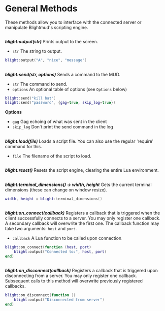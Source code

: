 # General Methods

These methods allow you to interface with the connected server or manipulate
Blightmud's scripting engine.

##

***blight:output(str)***
Prints output to the screen.
- `str`  The string to output.
```lua
blight:output("A", "nice", "message")
```

##

***blight:send(str, options)***
Sends a command to the MUD.
- `str`     The command to send.
- `options` An optional table of options (see `Options` below)
```lua
blight:send("kill bat")
blight:send("password", {gag=true, skip_log=true})
```

**Options**
- `gag`         Gag echoing of what was sent in the client
- `skip_log`    Don't print the send command in the log

##

***blight:load(file)***
Loads a script file. You can also use the regular 'require' command for this.
- `file`  The filename of the script to load.

##

***blight:reset()***
Resets the script engine, clearing the entire Lua environment.

##

***blight:terminal_dimensions() -> width, height***
Gets the current terminal dimensions (these can change on window resize).
```lua
width, height = blight:terminal_dimensions()
```

##

***blight:on_connect(callback)***
Registers a callback that is triggered when the client successfully connects to
a server. You may only register one callback. A secondary callback will overwrite
the first one.
The callback function may take two arguments: `host` and `port`.
- `callback`   A Lua function to be called upon connection.
```lua
blight:on_connect(function (host, port)
    blight:output("Connected to:", host, port)
end)
```

##

***blight:on_disconnect(callback)***
Registers a callback that is triggered upon disconnecting from a server. You
may only register one callback. Subsequent calls to this method will overwrite
previously registered callbacks.
```lua
blight:on_disconnect(function ()
    blight:output("Disconnected from server")
end)
```
